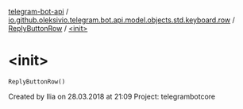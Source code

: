 [telegram-bot-api](../../index.md) / [io.github.oleksivio.telegram.bot.api.model.objects.std.keyboard.row](../index.md) / [ReplyButtonRow](index.md) / [&lt;init&gt;](./-init-.md)

# &lt;init&gt;

`ReplyButtonRow()`

Created by Ilia on 28.03.2018 at 21:09 Project: telegrambotcore


